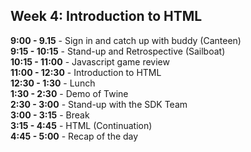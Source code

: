 ## Week 4: Introduction to HTML

**9:00 - 9.15** - Sign in and catch up with buddy (Canteen)  
**9:15 - 10:15** - Stand-up and Retrospective (Sailboat)  
**10:15 - 11:00** - Javascript game review  
**11:00 - 12:30** - Introduction to HTML  
**12:30 - 1:30** - Lunch  
**1:30 - 2:30** - Demo of Twine  
**2:30 - 3:00** - Stand-up with the SDK Team  
**3:00 - 3:15** - Break  
**3:15 - 4:45** - HTML (Continuation)  
**4:45 - 5:00** - Recap of the day  